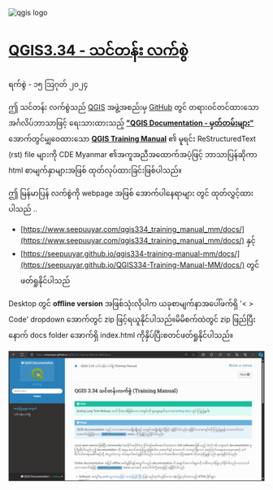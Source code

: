 ![qgis logo](https://github.com/qgis/QGIS/blob/master/images/README-md/main_logo.png)

# [QGIS3.34 - သင်တန်း လက်စွဲ](https://seepuuyar.github.io/QGIS334-Training-Manual-MM/docs/)
ရက်စွဲ - ၁၅ ဩဂုတ် ၂၀၂၄

ဤ သင်တန်း လက်စွဲသည် [QGIS](https://qgis.org/en/site/) အဖွဲ့အစည်းမှ [GitHub](https://github.com/qgis) တွင် တရားဝင်တင်ထားသော အင်္ဂလိပ်ဘာသာဖြင့် ရေးသားထားသည့် [**"QGIS Documentation - မှတ်တမ်းများ"**](https://github.com/qgis/QGIS-Documentation) အောက်တွင်မျှဝေထားသော [**QGIS Training Manual**](https://github.com/qgis/QGIS-Documentation/tree/master/docs/training_manual)
၏ မူရင်း ReStructuredText (rst) file များကို CDE Myanmar ၏အကူအညီအထောက်အပံ့ဖြင့် ဘာသာပြန်ဆိုကာ  html စာမျက်နှာများအဖြစ် ထုတ်လုပ်ထားခြင်းဖြစ်ပါသည်။
 
ဤ မြန်မာပြန် လက်စွဲကို webpage အဖြစ် အောက်ပါနေရာများ တွင် ထုတ်လွှင့်ထားပါသည် ..
 - [https://www.seepuuyar.com/qgis334_training_manual_mm/docs/](https://www.seepuuyar.com/qgis334_training_manual_mm/docs/) နှင့်
 - [https://seepuuyar.github.io/qgis334-training-manual-mm/docs/](https://seepuuyar.github.io/QGIS334-Training-Manual-MM/docs/) တွင်ဖတ်ရှုနိုင်ပါသည်

Desktop တွင် **offline version** အဖြစ်သုံးလိုပါက ယခုစာမျက်နာအပေါ်ဖက်ရှိ '< > Code' dropdown အောက်တွင် zip ဖြင့်ရယူနိုင်ပါသည်။မိမိစက်ထဲတွင် zip ဖြည်ပြီးနောက် docs folder အောက်ရှိ index.html ကိုနှိပ်ပြီးစတင်ဖတ်ရှုနိုင်ပါသည်။

 ![qgis manual](/_images/zz_qgis_training_manual.png)

